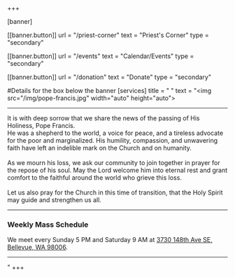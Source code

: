 +++

[banner]

  [[banner.button]]
      url = "/priest-corner"
      text = "Priest's Corner"
      type = "secondary"

  [[banner.button]]
      url = "/events"
      text = "Calendar/Events"
      type = "secondary"

  [[banner.button]]
      url = "/donation"
      text = "Donate"
      type = "secondary"

#Details for the box below the banner
[services]
  title = " "
  text = "<img src=\"/img/pope-francis.jpg\" width=\"auto\" height=\"auto\"> <hr> It is with deep sorrow that we share the news of the passing of His Holiness, Pope Francis. <br> He was a shepherd to the world, a voice for peace, and a tireless advocate for the poor and marginalized. His humility, compassion, and unwavering faith have left an indelible mark on the Church and on humanity. <br> <br> As we mourn his loss, we ask our community to join together in prayer for the repose of his soul. May the Lord welcome him into eternal rest and grant comfort to the faithful around the world who grieve this loss. <br><br> Let us also pray for the Church in this time of transition, that the Holy Spirit may guide and strengthen us all. <hr> <h3>Weekly Mass Schedule</h3> We meet every Sunday 5 PM and Saturday 9 AM at [3730 148th Ave SE, Bellevue, WA 98006](https://goo.gl/maps/b7gUDngzcUodwTtS6). <hr> "
+++
